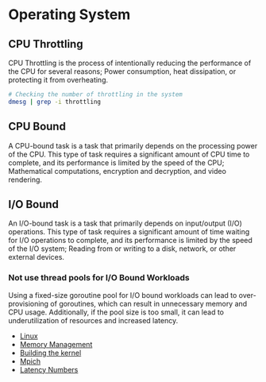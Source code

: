 # Operating System

## CPU Throttling

CPU Throttling is the process of intentionally reducing the performance of the CPU for several reasons; Power consumption, heat dissipation, or protecting it from overheating.

```bash
# Checking the number of throttling in the system
dmesg | grep -i throttling
```

## CPU Bound

A CPU-bound task is a task that primarily depends on the processing power of the CPU. This type of task requires a significant amount of CPU time to complete, and its performance is limited by the speed of the CPU; Mathematical computations, encryption and decryption, and video rendering.

## I/O Bound

An I/O-bound task is a task that primarily depends on input/output (I/O) operations. This type of task requires a significant amount of time waiting for I/O operations to complete, and its performance is limited by the speed of the I/O system; Reading from or writing to a disk, network, or other external devices.

### Not use thread pools for I/O Bound Workloads

Using a fixed-size goroutine pool for I/O bound workloads can lead to over-provisioning of goroutines, which can result in unnecessary memory and CPU usage. Additionally, if the pool size is too small, it can lead to underutilization of resources and increased latency.

- [Linux](Linux.md)
- [Memory Management](Operating-Systems/Memory%20Management.md)
- [Building the kernel](Operating-Systems/Building%20The%20Kernel.md)
- [Mpich](Operating-Systems/Mpitch.md)
- [Latency Numbers](Operating-Systems/Latency-Numbers)